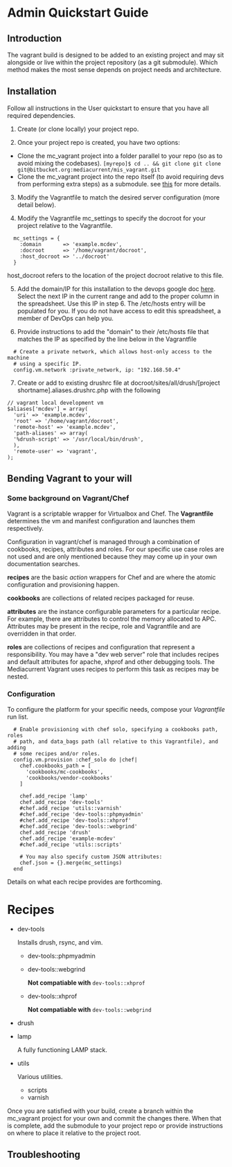 # Admin Quickstart Guide

## Introduction

 The vagrant build is designed to be added to an existing project and may sit alongside or live within the project repository (as a git submodule). Which method makes the most sense depends on project needs and architecture.

## Installation

Follow all instructions in the User quickstart to ensure that you have all required dependencies.

1. Create (or clone locally) your project repo.

2. Once your project repo is created, you have two options:
  - Clone the mc_vagrant project into a folder parallel to your repo (so as to avoid mixing the codebases).
  ```[myrepo]$ cd .. && git clone git clone git@bitbucket.org:mediacurrent/mis_vagrant.git```
  - Clone the mc_vagrant project into the repo itself (to avoid requiring devs from performing extra steps) as a submodule. see [this](http://git-scm.com/book/en/Git-Tools-Submodules) for more details.

3. Modify the Vagrantfile to match the desired server configuration (more detail below).

4. Modify the Vagrantfile mc_settings to specify the docroot for your project relative to the Vagrantfile.
```
  mc_settings = {
    :domain       => 'example.mcdev',
    :docroot      => '/home/vagrant/docroot',
    :host_docroot => '../docroot'
  }
```
host_docroot refers to the location of the project docroot relative to this file.

5. Add the domain/IP for this installation to the devops google doc [here](https://docs.google.com/a/mediacurrent.com/spreadsheet/ccc?key=0AuLhQk3Txl-JdFNGOGNEV0twcUlwR09tWkU1NVNMZnc&usp=sharing). Select the next IP in the current range and add to the proper column in the spreadsheet. Use this IP in step 6. The /etc/hosts entry will be populated for you. If you do not have access to edit this spreadsheet, a member of DevOps can help you.

6. Provide instructions to add the "domain" to their /etc/hosts file that matches the IP as specified by the line below in the Vagrantfile
```
  # Create a private network, which allows host-only access to the machine
  # using a specific IP.
  config.vm.network :private_network, ip: "192.168.50.4"
```

7. Create or add to existing drushrc file at docroot/sites/all/drush/[project shortname].aliases.drushrc.php with the following
```
// vagrant local development vm
$aliases['mcdev'] = array(
  'uri' => 'example.mcdev',
  'root' => '/home/vagrant/docroot',
  'remote-host' => 'example.mcdev',
  'path-aliases' => array(
  '%drush-script' => '/usr/local/bin/drush',
  ),
  'remote-user' => 'vagrant',
);
```

## Bending Vagrant to your will

### Some background on Vagrant/Chef

Vagrant is a scriptable wrapper for Virtualbox and Chef. The **Vagrantfile** determines the vm and manifest configuration and launches them respectively.

Configuration in vagrant/chef is managed through a combination of cookbooks, recipes, attributes and roles. For our specific use case roles are not used and are only mentioned because they may come up in your own documentation searches.

**recipes**  are the basic *action* wrappers for Chef and are where the atomic configuration and provisioning happen.

**cookbooks** are collections of related recipes packaged for reuse.

**attributes** are the instance configurable parameters for a particular recipe. For example, there are attributes to control the memory allocated to APC. Attributes may be present in the recipe, role and Vagrantfile and are overridden in that order.

**roles** are collections of recipes and configuration that represent a responsibility. You may have a "dev web server" role that includes recipes and default attributes for apache, xhprof and other debugging tools. The Mediacurrent Vagrant uses recipes to perform this task as recipes may be nested.

### Configuration

To configure the platform for your specific needs, compose your *Vagrantfile* run list.
```
  # Enable provisioning with chef solo, specifying a cookbooks path, roles
  # path, and data_bags path (all relative to this Vagrantfile), and adding
  # some recipes and/or roles.
  config.vm.provision :chef_solo do |chef|
    chef.cookbooks_path = [
      'cookbooks/mc-cookbooks',
      'cookbooks/vendor-cookbooks'
    ]

    chef.add_recipe 'lamp'
    chef.add_recipe 'dev-tools'
    #chef.add_recipe 'utils::varnish'
    #chef.add_recipe 'dev-tools::phpmyadmin'
    #chef.add_recipe 'dev-tools::xhprof'
    #chef.add_recipe 'dev-tools::webgrind'
    chef.add_recipe 'drush'
    chef.add_recipe 'example-mcdev'
    #chef.add_recipe 'utils::scripts'

    # You may also specify custom JSON attributes:
    chef.json = {}.merge(mc_settings)
  end
```

Details on what each recipe provides are forthcoming.

# Recipes

* dev-tools

    Installs drush, rsync, and vim.

    - dev-tools::phpmyadmin
    - dev-tools::webgrind

      **Not compatiable with** ```dev-tools::xhprof```

    - dev-tools::xhprof

      **Not compatiable with** ```dev-tools::webgrind```

* drush
* lamp

    A fully functioning LAMP stack.

* utils

  Various utilities.

  - scripts
  - varnish

Once you are satisfied with your build, create a branch within the mc_vagrant project for your own and commit the changes there. When that is complete, add the submodule to your project repo or provide instructions on where to place it relative to the project root.

## Troubleshooting

